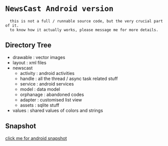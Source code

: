 `NewsCast Android version`
===
      this is not a full / runnable source code, but the very crucial part of it.
      to know how it actually works, please message me for more details.

Directory Tree
---
* drawable : vector images
* layout : xml files
* newscast
  * activity : android activities
  * handle : all the thread / async task related stuff
  * service : android services
  * model : data model
  * orphanage : abandoned codes
  * adapter : customised list view
  * assets : sqlite stuff
* values : shared values of colors and strings

Snapshot
---
[click me for android snapshot](https://www.dropbox.com/sh/a970rnj32slztha/AABy6oW4_eyuFoqiL21O3VaIa "android's snapshot")
